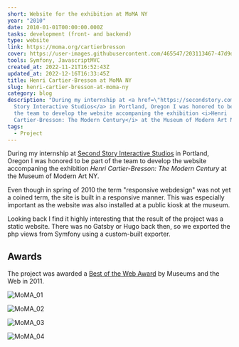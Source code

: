 ```yaml
---
short: Website for the exhibition at MoMA NY
year: "2010"
date: 2010-01-01T00:00:00.000Z
tasks: development (front- and backend)
type: website
link: https://moma.org/cartierbresson
cover: https://user-images.githubusercontent.com/465547/203113467-47d9d07e-fe5e-470d-ac15-87be610cd6a0.jpg
tools: Symfony, JavascriptMVC
created_at: 2022-11-21T16:52:43Z
updated_at: 2022-12-16T16:33:45Z
title: Henri Cartier-Bresson at MoMA NY
slug: henri-cartier-bresson-at-moma-ny
category: blog
description: "During my internship at <a href=\"https://secondstory.com\">Second
  Story Interactive Studios</a> in Portland, Oregon I was honored to be part of
  the team to develop the website accompaning the exhibition <i>Henri
  Cartier-Bresson: The Modern Century</i> at the Museum of Modern Art NY.\r"
tags:
  - Project
---
```



During my internship at <a href="https://secondstory.com">Second Story Interactive Studios</a> in Portland, Oregon I was honored to be part of the team to develop the website accompaning the exhibition <i>Henri Cartier-Bresson: The Modern Century</i> at the Museum of Modern Art NY.

Even though in spring of 2010 the term "responsive webdesign" was not yet a coined term, the site is built in a responsive manner. This was especially important as the website was also installed at a public kiosk at the museum.

Looking back I find it highly interesting that the result of the project was a static website. There was no Gatsby or Hugo back then, so we exported the php views from Symfony using a custom-built exporter.

## Awards
The project was awarded a [Best of the Web Award](https://en.wikipedia.org/wiki/Best_of_the_Web_awards#2011) by Museums and the Web in 2011.

![MoMA_01](https://user-images.githubusercontent.com/465547/203113467-47d9d07e-fe5e-470d-ac15-87be610cd6a0.jpg)

![MoMA_02](https://user-images.githubusercontent.com/465547/203113473-67ab91ae-e5a3-4881-996d-20d3ada6bfe8.jpg)

![MoMA_03](https://user-images.githubusercontent.com/465547/203113477-bba53451-05b3-47c5-b77f-8d04c2ca8da7.jpg)

![MoMA_04](https://user-images.githubusercontent.com/465547/203113479-94358b0c-fb9c-4b63-b18d-d70a0e877c3c.jpg)
